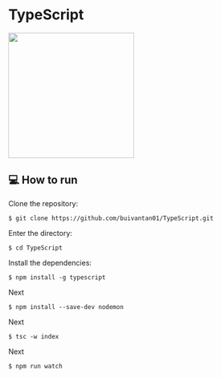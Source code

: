 # TypeScript
<!-- ![image](https://user-images.githubusercontent.com/38081852/87239831-f8f7b100-c3e9-11ea-92df-5d7c8c4458d2.png) -->
<img width="250px" src="https://user-images.githubusercontent.com/38081852/87239831-f8f7b100-c3e9-11ea-92df-5d7c8c4458d2.png">




## :computer: How to run

Clone the repository:

```
$ git clone https://github.com/buivantan01/TypeScript.git
```

Enter the directory:

```
$ cd TypeScript
```

Install the dependencies:

```
$ npm install -g typescript
```

Next

```
$ npm install --save-dev nodemon
```

Next

```
$ tsc -w index
```


Next

```
$ npm run watch
```
